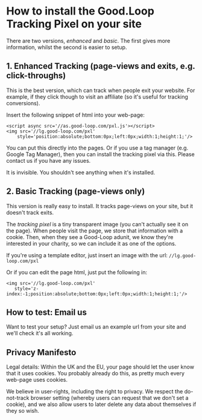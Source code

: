 # How to install the Good.Loop Tracking Pixel on your site

There are two versions, *enhanced* and *basic*. The first gives more information, whilst the second is easier to setup.

## 1. Enhanced Tracking (page-views and exits, e.g. click-throughs)

This is the best version, which can track when people exit your website. For example, if they click though to visit an affiliate (so it's useful for tracking conversions).

Insert the following snippet of html into your web-page:

~~~
<script async src='//as.good-loop.com/pxl.js'></script>
<img src='//lg.good-loop.com/pxl' 
	style='position:absolute;bottom:0px;left:0px;width:1;height:1;'/>
~~~

You can put this directly into the pages. Or if you use a tag manager (e.g. Google Tag Manager), then you can install the tracking pixel via this. Please contact us if you have any issues.

It is invisible. You shouldn't see anything when it's installed.

## 2. Basic Tracking (page-views only)

This version is really easy to install. It tracks page-views on your site, but it doesn't track exits.

The *tracking pixel* is a tiny transparent image (you can't actually see it on the page). When people visit the page, we store that information with a cookie. Then, when they see a Good-Loop adunit, we know they're interested in your charity, so we can include it as one of the options.

If you're using a template editor, just insert an image with the url: <code>//lg.good-loop.com/pxl</code>

Or if you can edit the page html, just put the following in:

~~~
<img src='//lg.good-loop.com/pxl' 
   style='z-index:-1;position:absolute;bottom:0px;left:0px;width:1;height:1;'/>
~~~

## How to test: Email us

Want to test your setup? Just email us an example url from your site and we'll check it's all working.

## Privacy Manifesto

Legal details: Within the UK and the EU, your page should let the user know that it uses cookies. You probably already do this, as pretty much every web-page uses cookies. 

We believe in user-rights, including the right to privacy. We respect the do-not-track browser setting (whereby users can request that we don't set a cookie), and we also allow users to later delete any data about themselves if they so wish.